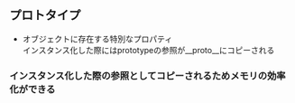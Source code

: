 ## プロトタイプ

- オブジェクトに存在する特別なプロパティ  
インスタンス化した際にはprototypeの参照が__proto__にコピーされる

### インスタンス化した際の参照としてコピーされるためメモリの効率化ができる
